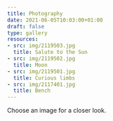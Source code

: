 ```yaml
---
title: Photography
date: 2021-06-05T10:03:00+01:00
draft: false
type: gallery
resources:
- src: img/2119503.jpg
  title: Salute to the Sun
- src: img/2119502.jpg
  title: Moon
- src: img/2119501.jpg
  title: Curious limbs
- src: img/2117401.jpg
  title: Bench
---
```

Choose an image for a closer look.
